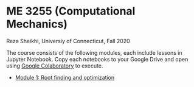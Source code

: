 # ME 3255 (Computational Mechanics)
Reza Sheikhi, Universiy of Connecticut,
Fall 2020

The course consists of the following modules, each include lessons in Jupyter Notebook. Copy each notebooks to your Google Drive and open using [Google Colaboratory](https://colab.research.google.com) to execute.

* [Module 1: Root finding and optimization](https://github.com/rezahsh/ME3255/tree/master/Module1)


